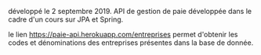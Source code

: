 développé le 2 septembre 2019.
API de gestion de paie développée dans le cadre d'un cours sur JPA et Spring.

le lien
https://paie-api.herokuapp.com/entreprises
permet d'obtenir les codes et dénominations des entreprises présentes dans la base de donnée.